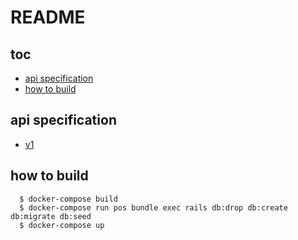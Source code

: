 # README

## toc
  * [api specification](#api-specification)
  * [how to build](#how-to-build)


## api specification
  * [v1](/wiki/v1)

## how to build
  ```shell
    $ docker-compose build
    $ docker-compose run pos bundle exec rails db:drop db:create db:migrate db:seed
    $ docker-compose up
  ```
